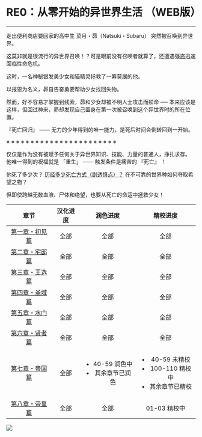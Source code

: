 # RE0：从零开始的异世界生活 （WEB版）

------

走出便利商店要回家的高中生 菜月・昴（Natsuki・Subaru） 突然被召唤到异世界。

这莫非就是很流行的异世界召唤！？可是眼前没有召唤者就算了，还遭遇强盗迅速面临性命危机。

这时，一名神秘银发美少女和猫精灵拯救了一筹莫展的他。

以报恩为名义，昴自告奋勇要帮助少女找回失物。

然而，好不容易才掌握到线索，昴和少女却被不明人士攻击而殒命 ── 本来应该是这样，但回过神来，昴却发现自己置身在第一次被召唤到这个异世界时的所在位置。

『死亡回归』 —— 无力的少年得到的唯一能力，是死后时间会倒转回到一开始。

※ ※ ※ ※ ※ ※ ※ ※ ※ ※ ※ ※ ※ ※ ※ ※ ※ ※ ※ ※ ※ ※ ※

仅仅是作为没有被赋予任何关于异世界知识、技能、力量的普通人，挣扎求存。 他唯一得到的祝福就是 「重生」 —— 触发条件是痛苦的 『死亡』 ！

他死了多少次？ <a href="/res/imgs/index/486-death.jpg" target="_blank">历经多少死亡方式（剧透慎点）？</a> 在不可靠的世界种如何夺取希望之物？

但即使跨越无数血液、尸体和绝望，也要从死亡的命运中拯救少女！

| 章节 | 汉化进度 | 润色进度 | 精校进度 |
|:---:|:---:|:---:|:---:|
| [第一章・初见篇](./markdown/ch/chapter010/) | 全部 | 全部 | 全部 |
| [第二章・宅邸篇](./markdown/ch/chapter020/) | 全部 | 全部 | 全部 |
| [第三章・王选篇](./markdown/ch/chapter030/) | 全部 | 全部 | 全部 |
| [第四章・圣域篇](./markdown/ch/chapter040/) | 全部 | 全部 | 全部 |
| [第五章・水门篇](./markdown/ch/chapter050/) | 全部 | 全部 | 全部 |
| [第六章・贤者篇](./markdown/ch/chapter060/) | 全部 | 全部 | 全部 |
| [第七章・帝国篇](./markdown/ch/chapter070/) | 全部 | <ul><li>40-59 润色中</li><li>其余章节已润色</li></ul> | <ul><li>40-59 未精校</li><li>100-110 精校中</li><li>其余章节已精校</li></ul> |
| [第八章・帝皇篇](./markdown/ch/chapter080/) | 全部 | 全部 | 01-03 精校中 |

![](/res/imgs/index/01.png)
